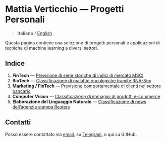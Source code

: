 # Mattia Verticchio — Progetti Personali
> **Italiano** / [English](https://github.com/MattiaVerticchio/PersonalProjects/blob/master/README_EN.md)

Questa pagina contiene una selezione di progetti personali e applicazioni di tecniche di machine learning a diversi settori.

## Indice
1. **FinTech** — [Previsione di serie storiche di indici di mercato MSCI](https://github.com/MattiaVerticchio/PersonalProjects/blob/master/MarketForecasting/TimeSeriesForecasting.ipynb)
1. **BioTech** — [Classificazione di malattie oncologiche tramite RNA-Seq](https://github.com/MattiaVerticchio/PersonalProjects/blob/master/CancerClassification/RNAseqCancerClassification.ipynb)
1. **Marketing / FinTech** — [Previsione comportamentale di clienti nel settore bancario](https://github.com/MattiaVerticchio/PersonalProjects/blob/master/TransactionPrediction/TransactionPrediction.ipynb)
1. **Computer Vision** — [Classificazione di immagini di prodotti e-commerce](https://github.com/MattiaVerticchio/PersonalProjects/blob/master/ProductClassification/ComputerVisionImageClassification.ipynb)
1. **Elaborazione del Linguaggio Naturale** — [Classificazione di news dell’agenzia stampa Reuters](https://github.com/MattiaVerticchio/PersonalProjects/blob/master/NewsClassification/ReutersNewsClassification.ipynb)

## Contatti
Posso essere contattato via [email](email@email.com), su [Telegram](https://t.me/MattiaVerticchio), o qui su GitHub.

